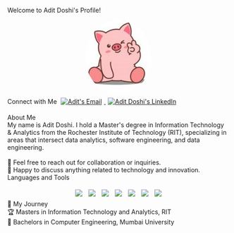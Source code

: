Welcome to Adit Doshi's Profile!
<div align="center">
  <img src="https://raw.githubusercontent.com/Aditdoshi1/Aditdoshi1/main/Assets/piggy.jpg" width="150px" style="border-radius:50%">
</div>
Connect with Me </t> </t> </t>
    <a href="mailto:ad8343@rit.edu">
        <img alt="Adit's Email" src="https://upload.wikimedia.org/wikipedia/commons/7/7e/Gmail_icon_%282020%29.svg" width="40px" style="margin: 5px" />
    </a>
    <a href="https://www.linkedin.com/in/adit-doshi1/">
      <img alt="Adit Doshi's LinkedIn" src="https://img.icons8.com/fluency/48/000000/linkedin.png" width="40px" style="margin: 5px" />
    </a>

About Me</br>
My name is Adit Doshi. I hold a Master's degree in Information Technology & Analytics from the Rochester Institute of Technology (RIT), specializing in areas that intersect data analytics, software engineering, and data engineering. </br>
</br>
💼 Feel free to reach out for collaboration or inquiries.</br>
💬 Happy to discuss anything related to technology and innovation.</br>
Languages and Tools</br>
<div align="center">
  <img src="https://img.icons8.com/color/48/000000/java-coffee-cup-logo.png" height="60px" style="margin: 5px">
  <img src="https://img.icons8.com/color/48/000000/python--v1.png" height="60px" style="margin: 5px">
  <img src="https://img.icons8.com/color/48/000000/mysql-logo.png" height="60px" style="margin: 5px">
  <img src="https://img.icons8.com/color/48/000000/git.png" height="60px" style="margin: 5px">
  <img src="https://img.icons8.com/officel/48/000000/php-logo.png" height="60px" style="margin: 5px">
  <img src="https://img.icons8.com/color/48/000000/tableau-software.png" height="60px" style="margin: 5px">
  <img src="https://img.icons8.com/color/48/000000/mongodb.png" height="60px" style="margin: 5px">
</div>
🚧 My Journey</br>
  🏆 Masters in Information Technology and Analytics, RIT</br>
  🌸 Bachelors in Computer Engineering, Mumbai University</br>
